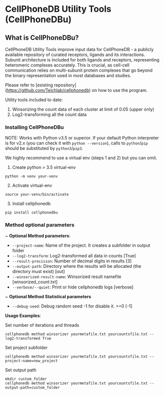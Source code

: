 # CellPhoneDB Utility Tools (CellPhoneDBu)

## What is CellPhoneDBu?
CellPhoneDB Utility Tools improve input data for CellPhoneDB - a publicly available repository of curated receptors, ligands and its interactions. Subunit architecture is included for both ligands and receptors, representing heteromeric complexes accurately. This is crucial, as cell-cell communication relies on multi-subunit protein complexes that go beyond the binary representation used in most databases and studies.

Please refer to [existing repository] (https://github.com/Teichlab/cellphonedb) on how to use the program. 

Utility tools included to date:

1. Winsorizing the count data of each cluster at limit of 0.05 (upper only)
2. Log2-transforming all the count data


### Installing CellPhoneDBu
NOTE: Works with Python v3.5 or superior. If your default Python interpreter is for v2.x (you can check it with `python --version`), calls to `python`/`pip` should be substituted by `python3`/`pip3`.

We highly recommend to use a virtual env (steps 1 and 2) but you can omit.
1. Create python > 3.5 virtual-env
```shell
python -m venv your-venv
```

2. Activate virtual-env
```shell
source your-venv/bin/activate
```

3. Install cellphonedb
```shell
pip install cellphonedbu
```

### Method optional parameters

~ **Optional Method parameters**:
- `--project-name`: Name of the project. It creates a subfolder in output folder
- `--log2-transform`: Log2-transformed all data in counts [True]
- `--result-precision`: Number of decimal digits in results [3]
- `--output-path`: Directory where the results will be allocated (the directory must exist) [out]
- `--winsorized-result-name`: Winsorized result namefile [winsorized_count.txt]
- `--verbose/--quiet`: Print or hide cellphonedb logs [verbose]

~ **Optional Method Statistical parameters**
- `--debug-seed`: Debug random seed -1 for disable it. >=0 [-1]

**Usage Examples**:

Set number of iterations and threads
```shell
cellphonedb method winsorizer yourmetafile.txt yourcountsfile.txt --log2-transformed True
```
Set project subfolder
```shell
cellphonedb method winsorizer yourmetafile.txt yourcountsfile.txt --project-name=new_project
```

Set output path
```shell
mkdir custom_folder
cellphonedb method winsorizer yourmetafile.txt yourcountsfile.txt --output-path=custom_folder
```

